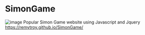 # SimonGame
![image](https://user-images.githubusercontent.com/107515216/210015600-063b3447-c4de-457f-87d9-ae3784be47bc.png)
Popular Simon Game website using Javascript and Jquery
https://remytroy.github.io/SimonGame/
